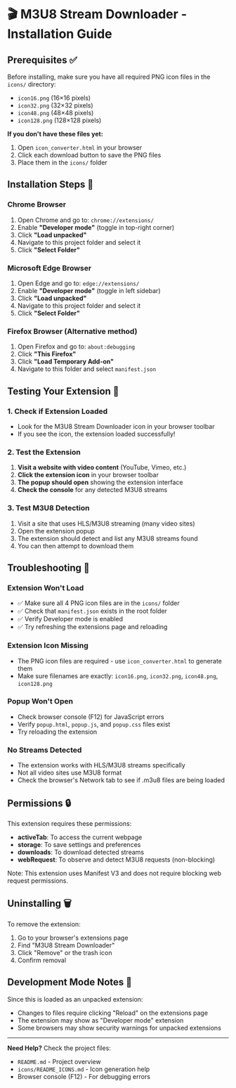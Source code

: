 # 🎬 M3U8 Stream Downloader - Installation Guide

## Prerequisites ✅

Before installing, make sure you have all required PNG icon files in the `icons/` directory:
- `icon16.png` (16×16 pixels)
- `icon32.png` (32×32 pixels) 
- `icon48.png` (48×48 pixels)
- `icon128.png` (128×128 pixels)

**If you don't have these files yet:**
1. Open `icon_converter.html` in your browser
2. Click each download button to save the PNG files
3. Place them in the `icons/` folder

## Installation Steps 🚀

### **Chrome Browser**
1. Open Chrome and go to: `chrome://extensions/`
2. Enable **"Developer mode"** (toggle in top-right corner)
3. Click **"Load unpacked"**
4. Navigate to this project folder and select it
5. Click **"Select Folder"**

### **Microsoft Edge Browser**
1. Open Edge and go to: `edge://extensions/`
2. Enable **"Developer mode"** (toggle in left sidebar)
3. Click **"Load unpacked"**
4. Navigate to this project folder and select it
5. Click **"Select Folder"**

### **Firefox Browser** (Alternative method)
1. Open Firefox and go to: `about:debugging`
2. Click **"This Firefox"**
3. Click **"Load Temporary Add-on"**
4. Navigate to this folder and select `manifest.json`

## Testing Your Extension 🧪

### **1. Check if Extension Loaded**
- Look for the M3U8 Stream Downloader icon in your browser toolbar
- If you see the icon, the extension loaded successfully!

### **2. Test the Extension**
1. **Visit a website with video content** (YouTube, Vimeo, etc.)
2. **Click the extension icon** in your browser toolbar
3. **The popup should open** showing the extension interface
4. **Check the console** for any detected M3U8 streams

### **3. Test M3U8 Detection**
1. Visit a site that uses HLS/M3U8 streaming (many video sites)
2. Open the extension popup
3. The extension should detect and list any M3U8 streams found
4. You can then attempt to download them

## Troubleshooting 🔧

### **Extension Won't Load**
- ✅ Make sure all 4 PNG icon files are in the `icons/` folder
- ✅ Check that `manifest.json` exists in the root folder
- ✅ Verify Developer mode is enabled
- ✅ Try refreshing the extensions page and reloading

### **Extension Icon Missing**
- The PNG icon files are required - use `icon_converter.html` to generate them
- Make sure filenames are exactly: `icon16.png`, `icon32.png`, `icon48.png`, `icon128.png`

### **Popup Won't Open**
- Check browser console (F12) for JavaScript errors
- Verify `popup.html`, `popup.js`, and `popup.css` files exist
- Try reloading the extension

### **No Streams Detected**
- The extension works with HLS/M3U8 streams specifically
- Not all video sites use M3U8 format
- Check the browser's Network tab to see if .m3u8 files are being loaded

## Permissions 🔒

This extension requires these permissions:
- **activeTab**: To access the current webpage
- **storage**: To save settings and preferences  
- **downloads**: To download detected streams
- **webRequest**: To observe and detect M3U8 requests (non-blocking)

Note: This extension uses Manifest V3 and does not require blocking web request permissions.

## Uninstalling 🗑️

To remove the extension:
1. Go to your browser's extensions page
2. Find "M3U8 Stream Downloader"
3. Click "Remove" or the trash icon
4. Confirm removal

## Development Mode Notes 📝

Since this is loaded as an unpacked extension:
- Changes to files require clicking "Reload" on the extensions page
- The extension may show as "Developer mode" extension
- Some browsers may show security warnings for unpacked extensions

---

**Need Help?** Check the project files:
- `README.md` - Project overview
- `icons/README_ICONS.md` - Icon generation help
- Browser console (F12) - For debugging errors 